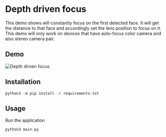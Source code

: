 # Depth driven focus

This demo shows will constantly focus on the first detected face. It will get the distance to that face and accordingly set the lens position to focus on it. This demo will only work on devices that have auto-focus color camera and also stereo camera pair.

## Demo

![Depth driven focus]()

## Installation

```
python3 -m pip install -r requirements.txt
```

## Usage

Run the application

```
python3 main.py
```
